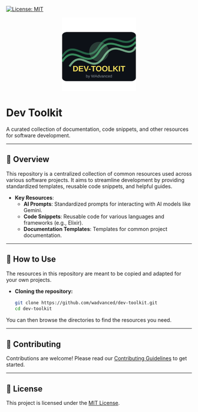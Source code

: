 [![License: MIT](https://img.shields.io/badge/License-MIT-yellow.svg)](https://opensource.org/licenses/MIT)

<div align="center">
  <a href="#">
    <img src="images/dev-toolkit.svg" alt="Dev Toolkit Logo" width="200" height="200">
  </a>
</div>
<div>

# Dev Toolkit

A curated collection of documentation, code snippets, and other resources for software development.

---

## 📖 Overview

This repository is a centralized collection of common resources used across various software projects. It aims to streamline development by providing standardized templates, reusable code snippets, and helpful guides.

- **Key Resources**:
  - **AI Prompts**: Standardized prompts for interacting with AI models like Gemini.
  - **Code Snippets**: Reusable code for various languages and frameworks (e.g., Elixir).
  - **Documentation Templates**: Templates for common project documentation.

---

## 🚀 How to Use

The resources in this repository are meant to be copied and adapted for your own projects.

- **Cloning the repository:**
  ```bash
  git clone https://github.com/wadvanced/dev-toolkit.git
  cd dev-toolkit
  ```

You can then browse the directories to find the resources you need.

---

## 🤝 Contributing

Contributions are welcome! Please read our [Contributing Guidelines](./CONTRIBUTING.md) to get started.

---

## 📜 License

This project is licensed under the [MIT License](LICENSE).